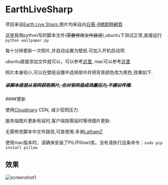 # EarthLiveSharp
项目来自[Earth Live Sharp ](https://github.com/bitdust/EarthLiveSharp)
图片均来自向[日葵-8號即時網頁](http://himawari8.nict.go.jp/)

这是我用python写的脚本文件(~~需要修改文件路径~~),ubuntu下测试正常,直接运行`python wallpaper.py`

每十分钟更新一次照片,并自动设置为壁纸.可加入开机启动项.

ubuntu直接添加文件就可以，可以参考[这里](http://jingyan.baidu.com/article/7c6fb428632c3980642c90ce.html),  mac可以参考[这里](http://stackoverflow.com/questions/6442364/running-script-upon-login-mac)

照片本身较小,可以在壁纸设置中选择居中并把背景颜色改为黑色,效果如下.

##### ~~该脚本直接从官网获取照片, 会对官网造成流量压力,不建议传播.~~ 

####更新

使用[Cloudinary](https://cloudinary.com) CDN, 减少官网压力.

服务端图片更新有延时,客户端按需延时等待图片更新.

无需修改脚本中文件路径,可直使用.多谢[LathamZ](https://github.com/LathamZ)

使用mac版本时，请确保安装了PIL(Pillow)库。没有请执行这条命令：`sudo pip install pillow`
## 效果
![screenshot1](https://github.com/xyangk/EarthLiveSharp/blob/master/demo/demo.png)
